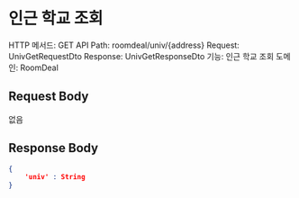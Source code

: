 # 인근 학교 조회

HTTP 메서드: GET
API Path: roomdeal/univ/{address}
Request: UnivGetRequestDto
Response: UnivGetResponseDto
기능: 인근 학교 조회
도메인: RoomDeal

## Request Body

없음

## Response Body

```json
{
	'univ' : String
}
```